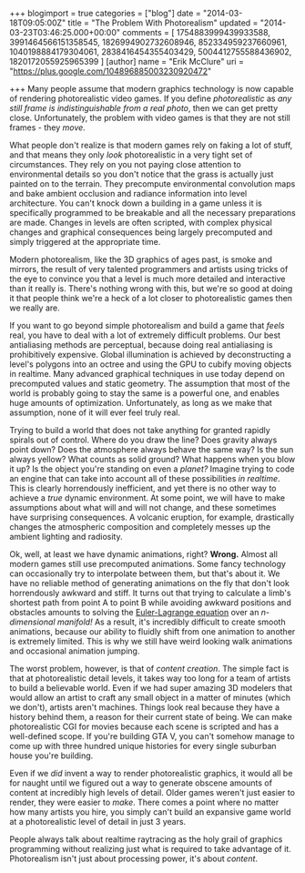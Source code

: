 +++
blogimport = true
categories = ["blog"]
date = "2014-03-18T09:05:00Z"
title = "The Problem With Photorealism"
updated = "2014-03-23T03:46:25.000+00:00"
comments = [ 1754883999439933588, 3991464566151358545, 1826994902732608946, 852334959237660961, 1040198884179304061, 2838416454355403429, 5004412755588436902, 1820172055925965399 ]
[author]
name = "Erik McClure"
uri = "https://plus.google.com/104896885003230920472"

+++
Many people assume that modern graphics technology is now capable of rendering photorealistic video games. If you define *photorealistic* as *any still frame is indistinguishable from a real photo*, then we can get pretty close. Unfortunately, the problem with video games is that they are not still frames - they *move*.

What people don't realize is that modern games rely on faking a lot of stuff, and that means they only *look* photorealistic in a very tight set of circumstances. They rely on you not paying close attention to environmental details so you don't notice that the grass is actually just painted on to the terrain. They precompute environmental convolution maps and bake ambient occlusion and radiance information into level architecture. You can't knock down a building in a game unless it is specifically programmed to be breakable and all the necessary preparations are made. Changes in levels are often scripted, with complex physical changes and graphical consequences being largely precomputed and simply triggered at the appropriate time.

Modern photorealism, like the 3D graphics of ages past, is smoke and mirrors, the result of very talented programmers and artists using tricks of the eye to convince you that a level is much more detailed and interactive than it really is. There's nothing wrong with this, but we're so good at doing it that people think we're a heck of a lot closer to photorealistic games then we really are.

If you want to go beyond simple photorealism and build a game that *feels* real, you have to deal with a lot of extremely difficult problems. Our best antialiasing methods are perceptual, because doing real antialiasing is prohibitively expensive. Global illumination is achieved by deconstructing a level's polygons into an octree and using the GPU to cubify moving objects in realtime. Many advanced graphical techniques in use today depend on precomputed values and static geometry. The assumption that most of the world is probably going to stay the same is a powerful one, and enables huge amounts of optimization. Unfortunately, as long as we make that assumption, none of it will ever feel truly real.

Trying to build a world that does not take anything for granted rapidly spirals out of control. Where do you draw the line? Does gravity always point down? Does the atmosphere always behave the same way? Is the sun always yellow? What counts as solid ground? What happens when you blow it up? Is the object you're standing on even a *planet?* Imagine trying to code an engine that can take into account all of these possibilities *in realtime*. This is clearly horrendously inefficient, and yet there is no other way to achieve a *true* dynamic environment. At some point, we will have to make assumptions about what will and will not change, and these sometimes have surprising consequences. A volcanic eruption, for example, drastically changes the atmospheric composition and completely messes up the ambient lighting and radiosity.

Ok, well, at least we have dynamic animations, right? **Wrong.** Almost all modern games still use precomputed animations. Some fancy technology can occasionally try to interpolate between them, but that's about it. We have no reliable method of generating animations on the fly that don't look horrendously awkward and stiff. It turns out that trying to calculate a limb's shortest path from point A to point B while avoiding awkward positions and obstacles amounts to solving the [Euler-Lagrange equation](http://en.wikipedia.org/wiki/Euler%E2%80%93Lagrange_equation) over an *n-dimensional manifold!* As a result, it's incredibly difficult to create smooth animations, because our ability to fluidly shift from one animation to another is extremely limited. This is why we still have weird looking walk animations and occasional animation jumping.

The worst problem, however, is that of *content creation*. The simple fact is that at photorealistic detail levels, it takes way too long for a team of artists to build a believable world. Even if we had super amazing 3D modelers that would allow an artist to craft any small object in a matter of minutes (which we don't), artists aren't machines. Things look real because they have a history behind them, a reason for their current state of being. We can make photorealistic CGI for movies because each scene is scripted and has a well-defined scope. If you're building GTA V, you can't somehow manage to come up with three hundred unique histories for every single suburban house you're building.

Even if we *did* invent a way to render photorealistic graphics, it would all be for naught until we figured out a way to generate obscene amounts of content at incredibly high levels of detail. Older games weren't just easier to render, they were easier to *make*. There comes a point where no matter how many artists you hire, you simply can't build an expansive game world at a photorealistic level of detail in just 3 years.

People always talk about realtime raytracing as the holy grail of graphics programming without realizing just what is required to take advantage of it. Photorealism isn't just about processing power, it's about *content*.
